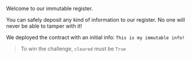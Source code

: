 Welcome to our immutable register.

You can safely deposit any kind of information to our register. 
No one will never be able to tamper with it!

We deployed the contract with an initial info: `This is my immutable info!`

> To win the challenge, `cleared` must be `True`
